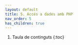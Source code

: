 ```yaml
---
layout: default
title: 5. Accés a dades amb PHP
nav_order: 5
has_children: true
---
```



1. Taula de continguts
{:toc}
